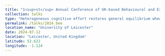 ```yaml
---
title: "1<sup>st</sup> Annual Conference of UK-based Behavioural and Experimental Economists"
collection: talks
type: "Heterogeneous cognitive effort restores general equilibrium when goods are indivisible: theory and experimental test"
permalink: /talks/2024_bee
location_name: "University of Leicester"
date: 2024-07-12
location: "Leicester, United Kingdom"
latitude: 52.622
longitude: -1.124
---
```


